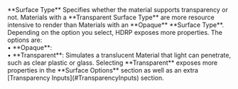 <tr>
<td>**Surface Type**</td>
<td>Specifies whether the material supports transparency or not. Materials with a **Transparent Surface Type** are more resource intensive to render than Materials with an **Opaque** **Surface Type**. Depending on the option you select, HDRP exposes more properties. The options are:<br/>&#8226; **Opaque**: <br/>&#8226; **Transparent**: Simulates a translucent Material that light can penetrate, such as clear plastic or glass. Selecting **Transparent** exposes more properties in the **Surface Options** section as well as an extra [Transparency Inputs](#TransparencyInputs) section.</td>
</tr>

